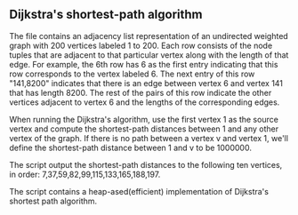 **Dijkstra's shortest-path algorithm**
----------------------------------------------
The file contains an adjacency list representation of an undirected
weighted graph with 200 vertices labeled 1 to 200. Each row consists of
the node tuples that are adjacent to that particular vertex along with
the length of that edge. For example, the 6th row has 6 as the first
entry indicating that this row corresponds to the vertex labeled 6. The
next entry of this row "141,8200" indicates that there is an edge
between vertex 6 and vertex 141 that has length 8200. The rest of the
pairs of this row indicate the other vertices adjacent to vertex 6 and
the lengths of the corresponding edges.

When running the Dijkstra's algorithm, use the first vertex 1 as the
source vertex and compute the shortest-path distances between 1 and any
other vertex of the graph. If there is no path between a vertex v and
vertex 1, we'll define the shortest-path distance between 1 and v to be
1000000. 

The script output the shortest-path distances to the following ten
vertices, in order: 7,37,59,82,99,115,133,165,188,197.

The script contains a heap-ased(efficient) implementation of Dijkstra's shortest path algorithm.

